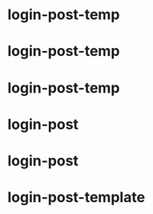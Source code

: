 # login-post-temp
# login-post-temp
# login-post-temp
# login-post
# login-post
# login-post-template
